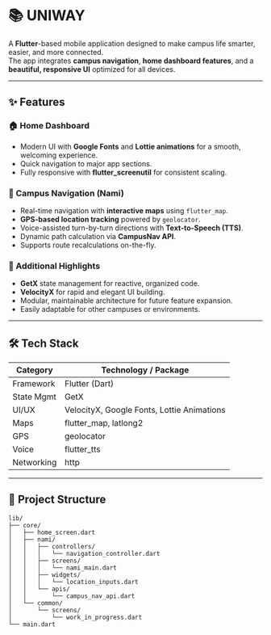 # 📚 UNIWAY

A **Flutter**-based mobile application designed to make campus life smarter, easier, and more connected.  
The app integrates **campus navigation**, **home dashboard features**, and a **beautiful, responsive UI** optimized for all devices.

---

## ✨ Features

### 🏠 Home Dashboard
- Modern UI with **Google Fonts** and **Lottie animations** for a smooth, welcoming experience.
- Quick navigation to major app sections.
- Fully responsive with **flutter_screenutil** for consistent scaling.

### 🧭 Campus Navigation (Nami)
- Real-time navigation with **interactive maps** using `flutter_map`.
- **GPS-based location tracking** powered by `geolocator`.
- Voice-assisted turn-by-turn directions with **Text-to-Speech (TTS)**.
- Dynamic path calculation via **CampusNav API**.
- Supports route recalculations on-the-fly.

### 🌟 Additional Highlights
- **GetX** state management for reactive, organized code.
- **VelocityX** for rapid and elegant UI building.
- Modular, maintainable architecture for future feature expansion.
- Easily adaptable for other campuses or environments.

---

## 🛠️ Tech Stack

| Category       | Technology / Package |
|----------------|----------------------|
| Framework      | Flutter (Dart)       |
| State Mgmt     | GetX                 |
| UI/UX          | VelocityX, Google Fonts, Lottie Animations |
| Maps           | flutter_map, latlong2 |
| GPS            | geolocator           |
| Voice          | flutter_tts          |
| Networking     | http                 |

---

## 📂 Project Structure

```plaintext
lib/
├── core/
│   ├── home_screen.dart
│   ├── nami/
│   │   ├── controllers/
│   │   │   └── navigation_controller.dart
│   │   ├── screens/
│   │   │   └── nami_main.dart
│   │   ├── widgets/
│   │   │   └── location_inputs.dart
│   │   └── apis/
│   │       └── campus_nav_api.dart
│   └── common/
│       └── screens/
│           └── work_in_progress.dart
└── main.dart
